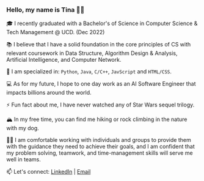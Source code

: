 ### Hello, my name is Tina 👋🏽 

🎓 I recently graduated with a Bachelor's of Science in Computer Science & Tech Management @ UCD. (Dec 2022)

📚 I believe that I have a solid foundation in the core principles of CS with relevant coursework in Data Structure, Algorithm Design & Analysis, Artificial Intelligence, and Computer Network. 

:dart: I am specialized in: `Python`, `Java`, `C/C++`, `JavScript` and `HTML/CSS`.

💻 As for my future, I hope to one day work as an AI Software Engineer that impacts billions around the world.

⚡ Fun fact about me, I have never watched any of Star Wars sequel trilogy.

🏔 In my free time, you can find me hiking or rock climbing in the nature with my dog.

💪🏽 I am comfortable working with individuals and groups to provide them with the guidance they need to achieve their goals, and I am confident that my problem solving, teamwork, and time-management skills will serve me well in teams.

📫 Let's connect: [LinkedIn](https://www.linkedin.com/in/tina-nemati/) | [Email](mailto:tinanemati.tina@gmail.com)
